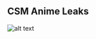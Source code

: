 ## CSM Anime Leaks

![alt text](https://cdn.discordapp.com/attachments/715225809308221511/817366069244067870/769a80b37a12fa8ec0c6ab4fcff5e7fc-png.png)
